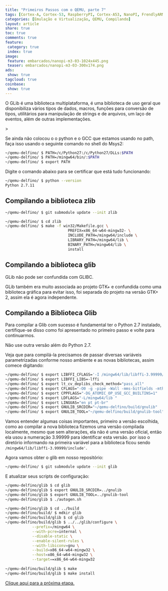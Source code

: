 ```yaml
---
title: "Primeiros Passos com o QEMU, parte 7" 
tags: [Cortex-A, Cortex-53, RaspberryPI, Cortex-A53, NanoPI, FrendlyARM, ARM, Intel, TBB,  Emulação, Virtualização, KVM, QEMU, VMware, VirtualBox, VBox, Hiper-V, Xen, GNU ARM Eclipse, Eclipse, Windows, RTOS, uOS, ]
categories: [Emulação e Virtualização, QEMU, Compilando]
layout: article
share: true
toc: true
comments: true
feature:
 category: true
 index: true
image:
 feature: embarcados/nanopi-m3-03-1024x445.png
 teaser: embarcados/nanopi-m3-03-300x174.png
ads: 
 show: true
tagcloud: true
coinbase:
 show: true
---
```


O GLib é uma biblioteca multiplataforma, é uma biblioteca de uso geral que disponibiliza vários tipos de dados, macros, funções para conversão de tipos, utilitários para manipulação de strings e de arquivos, um laço de eventos, além de outras implementações.

<!--more-->>

Se ainda não colocou o o python e o GCC que estamos usando no path, faça isso usando o seguinte comando no shell do Msys2:

```sh
~/qemu-delfino/ $ PATH=/c/Python27:/c/Python27/DLLs:$PATH
~/qemu-delfino/ $ PATH=/mingw64/bin/:$PATH
~/qemu-delfino/ $ export PATH
```

Digite o comando abaixo para se certificar que está tudo funcionando:

```sh
~/qemu-delfino/ $ python --version
Python 2.7.11
```

## Compilando a biblioteca zlib

```sh
~/qemu-delfino/ $ git submodule update --init zlib
```

```sh
~/qemu-delfino/ $ cd zlib
~/qemu-delfino/ $ make -f win32/Makefile.gcc \
                            PREFIX=x86_64-w64-mingw32- \
                            INCLUDE_PATH=/mingw64/include \
                            LIBRARY_PATH=/mingw64/lib \
                            BINARY_PATH=/mingw64/lib \
                            install
```

## Compilando a biblioteca glib

GLib não pode ser confundida com GLIBC.

GLib também era muito associada ao projeto GTK+ e confundida como uma biblioteca gráfica para evitar isso, foi separada do projeto na versão GTK+ 2, assim ela é agora independente.

## Compilando a Biblioteca Glib

Para compilar a Glib com sucesso é fundamental ter o Python 2.7 instalado, certifique-se disso como foi apresentado no primeiro passo e volte para continuarmos. 

Não use outra versão além do Python 2.7.


Veja que para compilá-la precisamos de passar diversas variáveis parametrizadas conforme nosso ambiente e as novas bibliotecas, assim comece digitando:

```sh
~/qemu-delfino/ $ export LIBFFI_CFLAGS='-I /mingw64/lib/libffi-3.99999/include'
~/qemu-delfino/ $ export LIBFFI_LIBS=-lffi
~/qemu-delfino/ $ export lt_cv_deplibs_check_method="pass_all"
~/qemu-delfino/ $ export CFLAGS="-O0 -g -pipe -Wall -mms-bitfields -mthreads -I/mingw64/include"
~/qemu-delfino/ $ export CPPFLAGS="-DG_ATOMIC_OP_USE_GCC_BUILTINS=1"
~/qemu-delfino/ $ export LDFLAGS="-L/mingw64/lib "
~/qemu-delfino/ $ export LINGUAS="en pt pt-br"
~/qemu-delfino/ $ export GNULIB_SRCDIR="~/qemu-delfino/build/gnulib"  
~/qemu-delfino/ $ export GNULIB_TOOL="~/qemu-delfino/build/gnulib-tool"
```

Vamos entender algumas coisas importantes, primeiro a versão escolhida, como ao compilar a nova biblioteca fizemos uma versão compilada localmente, mesmo que sem alterações, ela não é uma versão oficial, então ela usou a numeração 3.99999 para identificar esta versão. por isso o diretório informando na primeira variável para a biblioteca ficou sendo `/mingw64/lib/libffi-3.99999/include'`.

Agora vamos obter o glib em nosso repositório:

```sh
~/qemu-delfino/ $ git submodule update --init glib
```

E atualizar seus scripts de configuração:

```sh
~/qemu-delfino/glib $ cd glib
~/qemu-delfino/glib $ export GNULIB_SRCDIR=../gnulib 
~/qemu-delfino/glib $ export GNULIB_TOOL=../gnulib-tool 
~/qemu-delfino/glib $ ./autogen.sh
```

```sh
~/qemu-delfino/glib $ cd ../build
~/qemu-delfino/build/ $ mdkir glib
~/qemu-delfino/build/glib $ cd glib
~/qemu-delfino/build/glib $ ../../glib/configure \
            --prefix=/mingw64 \
            --with-pcre=internal \
            --disable-static \
            --enable-silent-rules \
            --with-libiconv=gnu \
            --build=x86_64-w64-mingw32 \
            --host=x86_64-w64-mingw32 \
            --target==x86_64-w64-mingw32 
            
~/qemu-delfino/build/glib $ make
~/qemu-delfino/build/glib $ make install
```



[Clique aqui para a próxima etapa.](http://carlosdelfino.eti.br/emula%C3%A7%C3%A3o%20e%20virtualiza%C3%A7%C3%A3o/qemu/compilando/Primeiros_Passos_com_o_QEMU-parte-8/)